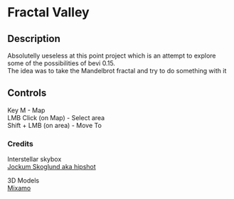 # Fractal Valley
## Description
Absolutelly ueseless at this point project which is an attempt to explore some of the possibilities of bevi 0.15.  
The idea was to take the Mandelbrot fractal and try to do something with it
## Controls
Key M - Map  
LMB Click (on Map) - Select area  
Shift + LMB (on area) - Move To


### Credits
Interstellar skybox   
[Jockum Skoglund aka hipshot](https://www.zfight.com)

3D Models  
[Mixamo](https://www.mixamo.com/)

